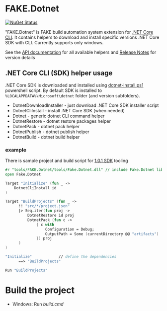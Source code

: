 # FAKE.Dotnet

[![NuGet Status](http://img.shields.io/nuget/v/FAKE.dotnet.svg?style=flat)](https://www.nuget.org/packages/FAKE.Dotnet/)

"FAKE.Dotnet" is FAKE build automation system extension for [.NET Core CLI](http://github.com/dotnet/cli). It contains helpers to download and install specific versions .NET Core SDK with CLI. Currently supports only windows.

See the [API documentation](http://dolly22.github.io/FAKE.Dotnet/apidocs) for all available helpers and [Release Notes](https://github.com/dolly22/FAKE.Dotnet/blob/master/release_notes.md) for version details

## .NET Core CLI (SDK) helper usage

.NET Core SDK is downloaded and installed using [dotnet-install.ps1](https://github.com/dotnet/cli/blob/rel/1.0.0/scripts/obtain/dotnet-install.ps1) powershell script. By default SDK is installed to `%LOCALAPPDATA%\Microsoft\dotnet` folder (and version subfolders).

* DotnetDownloadInstaller - just download .NET Core SDK installer script
* DotnetCliInstall - install .NET Core SDK (when needed)
* Dotnet - generic dotnet CLI command helper
* DotnetRestore - dotnet restore packages helper
* DotnetPack - dotnet pack helper
* DotnetPublish - dotnet publish helper
* DotnetBuild - dotnet build helper

### example

There is sample project and build script for [1.0.1 SDK](https://github.com/dolly22/FAKE.Dotnet/blob/master/samples/NetCoreSdk101/scripts/build.fsx) tooling

```fsharp
#r "tools/FAKE.Dotnet/tools/Fake.Dotnet.dll" // include Fake.Dotnet lib
open Fake.Dotnet

Target "Initialize" (fun _ ->
	DotnetCliInstall id
)

Target "BuildProjects" (fun _ ->
	  !! "src/*/project.json"
	  |> Seq.iter(fun proj ->
		  DotnetRestore id proj
		  DotnetPack (fun c ->
			  { c with
				  Configuration = Debug;
				  OutputPath = Some (currentDirectory @@ "artifacts")
			  }) proj
	  )
)

"Initialize"            // define the dependencies
	  ==> "BuildProjects"

Run "BuildProjects"
```

# Build the project

* Windows: Run *build.cmd*

